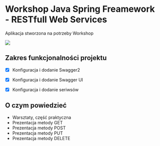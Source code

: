 # Workshop Java Spring Freamework - RESTfull Web Services

Aplikacja stworzona na potrzeby Workshop 

![](https://i.ytimg.com/vi/c0apqyro0-Y/maxresdefault.jpg)

## Zakres funkcjonalności projektu

* [x] Konfiguracja i dodanie Swagger2
* [x] Konfiguracja i dodanie Swagger UI
* [x] Konfiguracja i dodanie seriwsów


## O czym powiedzieć
- Warsztaty, część praktyczna
- Prezentacja metody GET
- Prezentacja metody POST
- Prezentacja metody PUT
- Prezentacja metody DELETE
    
    



